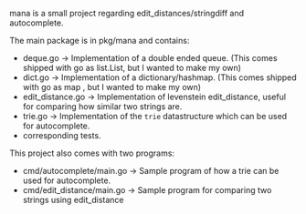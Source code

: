 mana is a small project regarding edit_distances/stringdiff and autocomplete.

The main package is in pkg/mana and contains:
 - deque.go -> Implementation of a double ended queue. (This comes shipped with go as list.List, but I wanted to make my own)
 - dict.go  -> Implementation of a dictionary/hashmap. (This comes shipped with go as map      , but I wanted to make my own)
 - edit_distance.go -> Implementation of levenstein edit_distance, useful for comparing how similar two strings are.
 - trie.go -> Implementation of the `trie` datastructure which can be used for autocomplete.
 - corresponding tests.

This project also comes with two programs: 
 - cmd/autocomplete/main.go -> Sample program of how a trie can be used for autocomplete.
 - cmd/edit_distance/main.go -> Sample program for comparing two strings using edit_distance
